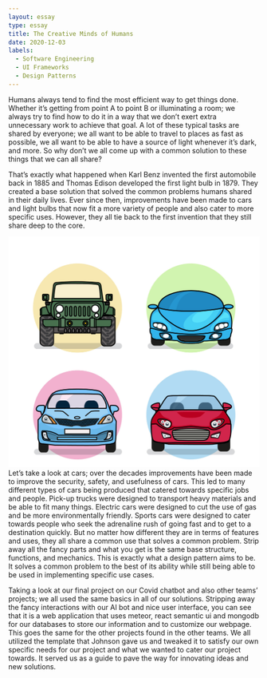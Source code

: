 ```yaml
---
layout: essay
type: essay
title: The Creative Minds of Humans
date: 2020-12-03
labels:
  - Software Engineering
  - UI Frameworks
  - Design Patterns
---
```


Humans always tend to find the most efficient way to get things done. Whether it’s getting from point A to point B or illuminating a room; we always try to find how to do it in a way that we don’t exert extra unnecessary work to achieve that goal. A lot of these typical tasks are shared by everyone; we all want to be able to travel to places as fast as possible, we all want to be able to have a source of light whenever it’s dark, and more. So why don’t we all come up with a common solution to these things that we can all share? 

That’s exactly what happened when Karl Benz invented the first automobile back in 1885 and Thomas Edison developed the first light bulb in 1879. They created a base solution that solved the common problems humans shared in their daily lives. Ever since then, improvements have been made to cars and light bulbs that now fit a more variety of people and also cater to more specific uses. However, they all tie back to the first invention that they still share deep to the core. 

<img class="ui medium right floated rounded image" src="../images/cars.jpg">
Let’s take a look at cars; over the decades improvements have been made to improve the security, safety, and usefulness of cars. This led to many different types of cars being produced that catered towards specific jobs and people. Pick-up trucks were designed to transport heavy materials and be able to fit many things. Electric cars were designed to cut the use of gas and be more environmentally friendly. Sports cars were designed to cater towards people who seek the adrenaline rush of going fast and to get to a destination quickly. But no matter how different they are in terms of features and uses, they all share a common use that solves a common problem. Strip away all the fancy parts and what you get is the same base structure, functions, and mechanics. This is exactly what a design pattern aims to be. It solves a common problem to the best of its ability while still being able to be used in implementing specific use cases. 

Taking a look at our final project on our Covid chatbot and also other teams’ projects; we all used the same basics in all of our solutions. Stripping away the fancy interactions with our AI bot and nice user interface, you can see that it is a web application that uses meteor, react semantic ui and mongodb for our databases to store our information and to customize our webpage. This goes the same for the other projects found in the other teams. We all utilized the template that Johnson gave us and tweaked it to satisfy our own specific needs for our project and what we wanted to cater our project towards. It served us as a guide to pave the way for innovating ideas and new solutions.  





